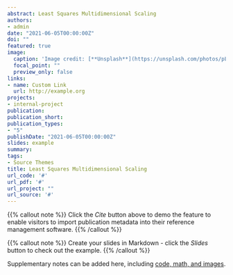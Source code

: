 ```yaml
---
abstract: Least Squares Multidimensional Scaling
authors:
- admin
date: "2021-06-05T00:00:00Z"
doi: ""
featured: true
image:
  caption: 'Image credit: [**Unsplash**](https://unsplash.com/photos/pLCdAaMFLTE)'
  focal_point: ""
  preview_only: false
links:
- name: Custom Link
  url: http://example.org
projects:
- internal-project
publication: 
publication_short: 
publication_types:
- "5"
publishDate: "2021-06-05T00:00:00Z"
slides: example
summary: 
tags:
- Source Themes
title: Least Squares Multidimensional Scaling
url_code: '#'
url_pdf: '#'
url_project: ""
url_source: '#'
---
```


{{% callout note %}}
Click the *Cite* button above to demo the feature to enable visitors to import publication metadata into their reference management software.
{{% /callout %}}

{{% callout note %}}
Create your slides in Markdown - click the *Slides* button to check out the example.
{{% /callout %}}

Supplementary notes can be added here, including [code, math, and images](https://wowchemy.com/docs/writing-markdown-latex/).
